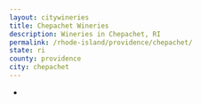 ```yaml
---
layout: citywineries
title: Chepachet Wineries
description: Wineries in Chepachet, RI
permalink: /rhode-island/providence/chepachet/
state: ri
county: providence
city: chepachet
---
```

-
